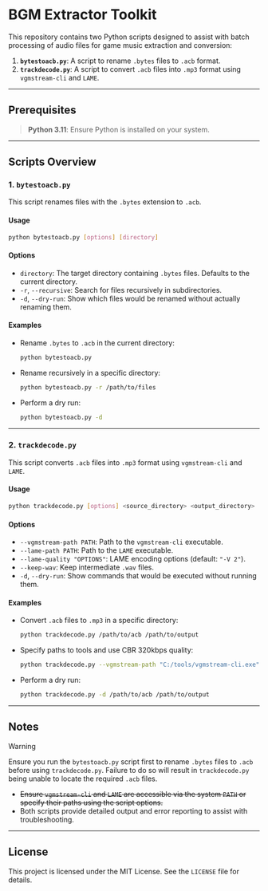 # BGM Extractor Toolkit

This repository contains two Python scripts designed to assist with batch processing of audio files for game music extraction and conversion:

1. **`bytestoacb.py`**: A script to rename `.bytes` files to `.acb` format.
2. **`trackdecode.py`**: A script to convert `.acb` files into `.mp3` format using `vgmstream-cli` and `LAME`.

---

## Prerequisites

> **Python 3.11**: Ensure Python is installed on your system.

---

## Scripts Overview

### 1. `bytestoacb.py`

This script renames files with the `.bytes` extension to `.acb`.

#### Usage

```bash
python bytestoacb.py [options] [directory]
```

#### Options
- `directory`: The target directory containing `.bytes` files. Defaults to the current directory.
- `-r`, `--recursive`: Search for files recursively in subdirectories.
- `-d`, `--dry-run`: Show which files would be renamed without actually renaming them.

#### Examples
- Rename `.bytes` to `.acb` in the current directory:
  ```bash
  python bytestoacb.py
  ```
- Rename recursively in a specific directory:
  ```bash
  python bytestoacb.py -r /path/to/files
  ```
- Perform a dry run:
  ```bash
  python bytestoacb.py -d
  ```

---

### 2. `trackdecode.py`

This script converts `.acb` files into `.mp3` format using `vgmstream-cli` and `LAME`.

#### Usage

```bash
python trackdecode.py [options] <source_directory> <output_directory>
```

#### Options
- `--vgmstream-path PATH`: Path to the `vgmstream-cli` executable.
- `--lame-path PATH`: Path to the `LAME` executable.
- `--lame-quality "OPTIONS"`: LAME encoding options (default: `"-V 2"`).
- `--keep-wav`: Keep intermediate `.wav` files.
- `-d`, `--dry-run`: Show commands that would be executed without running them.

#### Examples
- Convert `.acb` files to `.mp3` in a specific directory:
  ```bash
  python trackdecode.py /path/to/acb /path/to/output
  ```
- Specify paths to tools and use CBR 320kbps quality:
  ```bash
  python trackdecode.py --vgmstream-path "C:/tools/vgmstream-cli.exe" --lame-path "/usr/bin/lame" --lame-quality "-b 320" /path/to/acb /path/to/output
  ```
- Perform a dry run:
  ```bash
  python trackdecode.py -d /path/to/acb /path/to/output
  ```

---

## Notes

> [!Warning]
> Ensure you run the `bytestoacb.py` script first to rename `.bytes` files to `.acb` before using `trackdecode.py`. Failure to do so will result in `trackdecode.py` being unable to locate the required `.acb` files.

- ~~Ensure `vgmstream-cli` and `LAME` are accessible via the system `PATH` or specify their paths using the script options.~~
- Both scripts provide detailed output and error reporting to assist with troubleshooting.

---

## License

This project is licensed under the MIT License. See the `LICENSE` file for details.